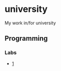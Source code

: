 # university
My work in/for university

## Programming
### Labs
- [1](https://github.com/RustemB/university/blob/master/prog/lab/lab_01)
